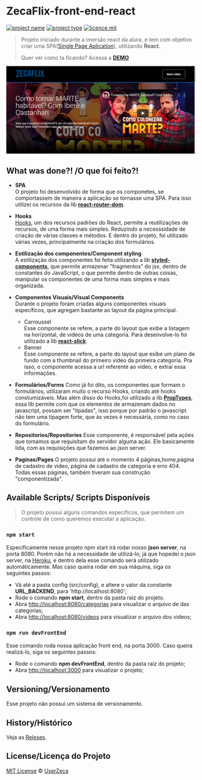 # ZecaFlix-front-end-react

[![project name](https://img.shields.io/badge/UserZeca-ZecaFlix-red)](https://github.com/UserZeca)
[![project type](https://img.shields.io/badge/React-SPA-green)](https://www.devmedia.com.br/ja-ouviu-falar-em-single-page-applications/39009)
[![licence mit](https://img.shields.io/badge/licence-MIT-blue.svg)](https://github.com/UserZeca/ZecaFlix-front-end-react/blob/master/LICENSE)


> Projeto iniciado durante a imersão react da alura, e tem com objetivo criar uma SPA([Single Page Aplication](https://www.devmedia.com.br/ja-ouviu-falar-em-single-page-applications/39009)), utilizando **React**.
>
> Quer ver como ta ficando? Acessa a [**DEMO**](https://zeca-flix-front-end-react.vercel.app/)

<p align="center">
    <img src="https://github.com/UserZeca/ZecaFlix-front-end-react/blob/master/docs/imagemDoSite.png" alt="Imagem do Site" />
</p>


## What was done?! /O que foi feito?!

+ **SPA** </br> 
    O projeto foi desenvolvido de forma que os componetes, se comportassem de maneira a aplicação se tornasse uma SPA.
    Para isso utilizei os recursos da lib **[react-router-dom](https://reactrouter.com/web/guides/quick-start)**. 

+ **Hooks** </br>
    [Hooks](https://pt-br.reactjs.org/docs/hooks-intro.html), um dos recursos padrões do React, permite a reutilizações de recursos, de uma forma mais simples. Reduzindo a necesssidade de criação de várias classes e métodos.
    E dentro do projeto, foi utilizado várias vezes, principalmente na criação dos formulários.

+ **Estilização dos componentes/Component styling** </br>
    A estilização dos componentes foi feita utilizando a lib **[styled-components](https://styled-components.com/)**, que permite armazenar "fragmentos" do jsx, dentro de constantes do JavaScript,
    o que permite dentro de outras coisas, manipular os componentes de uma forma mais simples e mais organizada.

+ **Componentes Visuais/Visual Components** </br>
   Durante o projeto foram criadas alguns componentes visuais específicos, que agregam bastante ao layout da página principal.
   - Carroussel </br>
       Esse componente se refere, a parte do layout que exibe a listagem na horizontal, de videos de uma categoria. Para desenvolve-lo foi utilizado a lib **[react-slick](https://react-slick.neostack.com/)**.
   - Banner </br>
      Esse componente se refere, a parte do layout que exibe um plano de fundo com a thumbnail do primeiro video da primeira categoria. Pra isso, o componente acessa a url referente ao video, e extraí essa informações.

+ **Formulários/Forms**
    Como já foi dito, os componentes que formam o formulários, utilizaram muito o recurso Hooks, criando até hooks constumizáveis. Mas além disso do Hooks,foi utilizado a lib **[PropTypes](https://pt-br.reactjs.org/docs/typechecking-with-proptypes.html)**, essa lib permite com que os elementos de armazenam dados no javascript, possam ser "tipadas", isso porque por padrão o javascript não tem uma tipagem forte, que às vezes é necessária, como no caso do formulário.  
   
+ **Repositorios/Repositories**
    Esse componente, é responsável pela ações que tomamos que requisitam do servidor alguma ação. Ele basicamente lida, com as requisições que fazemos ao json server. 

+ **Paginas/Pages**
    O projeto possui até o momento 4 páginas,home,página de cadastro de video, página de cadastro de categoria e erro 404. Todas essas páginas, também tiveram sua construção "componentizada".


## Available Scripts/ Scripts Disponíveis

> O projeto possui alguns comandos expecíficos, que permitem um controle de como queremos executar a aplicação.

### `npm start`

Especificamente nesse projeto npm start irá rodar nosso **json server**, na porta 8080. Porém não há a necessidade de utilizá-lo, já que hopedei o json server, 
na [Heroku](https://www.heroku.com/platform), e dentro dela esse comando será utilizado automáticamente. Mas caso queira rodar em sua máquina, siga os seguintes passos:<br />

+ Vá até a pasta config (src/config), e altere o valor da constante **URL_BACKEND**, para 'http://localhost:8080';
+ Rode o comando **npm start**, dentro da pasta raíz do projeto.
+ Abra [http://localhost:8080/categorias](http://localhost:8080/categorias) para visualizar o arquivo de das categorias;
+ Abra [http://localhost:8080/videos](http://localhost:8080/videos)  para visualizar o arquivo dos videos;

### `npm run devFrontEnd`

Esse comando roda nossa aplicação front end, na porta 3000. Caso queira realizá-lo, siga os seguintes passos:

+ Rode o comando **npm devFrontEnd**, dentro da pasta raíz do projeto; 
+ Abra [http://localhost:3000](http://localhost:3000) para visualizar o projeto;

## Versioning/Versionamento

Esse projeto não possui um sistema de versionamento.

## History/Histórico

Veja as [Releses](https://github.com/UserZeca/ZecaFlix-front-end-react/releases).


## License/Licença do Projeto

[MIT License](https://github.com/UserZeca/ZecaFlix-front-end-react/blob/master/LICENSE) © [UserZeca](https://github.com/UserZeca/ZecaFlix-front-end-react)
